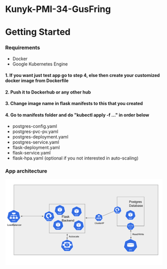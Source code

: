 # Kunyk-PMI-34-GusFring

# Getting Started
### Requirements 
* Docker
* Google Kubernetes Engine 



#### 1. If you want just test app go to step 4, else then create your customized docker image from Dockerfile
#### 2. Push it to Dockerhub or any other hub
#### 3. Change image name in flask manifests to this that you created
#### 4. Go to manifests folder and do "kubectl apply -f ..." in order below
* postgres-config.yaml
* postgres-pvc-pv.yaml
* postgres-deployment.yaml
* postgres-service.yaml
* flask-deployment.yaml
* flask-service.yaml
* flask-hpa.yaml (optional if you not interested in auto-scaling)

### App architecture 

![Screenshot](demo/architecture.png)
